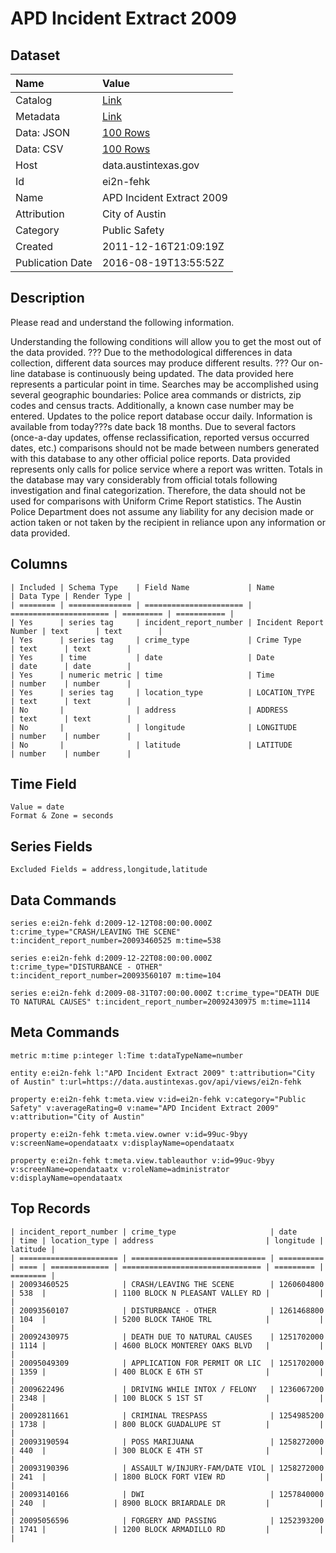 # APD Incident Extract 2009

## Dataset

| Name | Value |
| :--- | :---- |
| Catalog | [Link](https://catalog.data.gov/dataset/apd-incident-extract-2009) |
| Metadata | [Link](https://data.austintexas.gov/api/views/ei2n-fehk) |
| Data: JSON | [100 Rows](https://data.austintexas.gov/api/views/ei2n-fehk/rows.json?max_rows=100) |
| Data: CSV | [100 Rows](https://data.austintexas.gov/api/views/ei2n-fehk/rows.csv?max_rows=100) |
| Host | data.austintexas.gov |
| Id | ei2n-fehk |
| Name | APD Incident Extract 2009 |
| Attribution | City of Austin |
| Category | Public Safety |
| Created | 2011-12-16T21:09:19Z |
| Publication Date | 2016-08-19T13:55:52Z |

## Description

Please read and understand the following information. 
 
Understanding the following conditions will allow you to get the most out of the data provided.
???	Due to the methodological differences in data collection, different data sources may produce different results. 
???	Our on-line database is continuously being updated. The data provided here represents a particular point in time. 
Searches may be accomplished using several geographic boundaries: Police area commands or districts, zip codes and census tracts. Additionally, a known case number may be entered. Updates to the police report database occur daily. Information is available from today???s date back 18 months. 
Due to several factors (once-a-day updates, offense reclassification, reported versus occurred dates, etc.) comparisons should not be made between numbers generated with this database to any other official police reports. Data provided represents only calls for police service where a report was written.
Totals in the database may vary considerably from official totals following investigation and final categorization. Therefore, the data should not be used for comparisons with Uniform Crime Report statistics.
The Austin Police Department does not assume any liability for any decision made or action taken or not taken by the recipient in reliance upon any information or data provided.

## Columns

```ls
| Included | Schema Type    | Field Name             | Name                   | Data Type | Render Type |
| ======== | ============== | ====================== | ====================== | ========= | =========== |
| Yes      | series tag     | incident_report_number | Incident Report Number | text      | text        |
| Yes      | series tag     | crime_type             | Crime Type             | text      | text        |
| Yes      | time           | date                   | Date                   | date      | date        |
| Yes      | numeric metric | time                   | Time                   | number    | number      |
| Yes      | series tag     | location_type          | LOCATION_TYPE          | text      | text        |
| No       |                | address                | ADDRESS                | text      | text        |
| No       |                | longitude              | LONGITUDE              | number    | number      |
| No       |                | latitude               | LATITUDE               | number    | number      |
```

## Time Field

```ls
Value = date
Format & Zone = seconds
```

## Series Fields

```ls
Excluded Fields = address,longitude,latitude
```

## Data Commands

```ls
series e:ei2n-fehk d:2009-12-12T08:00:00.000Z t:crime_type="CRASH/LEAVING THE SCENE" t:incident_report_number=20093460525 m:time=538

series e:ei2n-fehk d:2009-12-22T08:00:00.000Z t:crime_type="DISTURBANCE - OTHER" t:incident_report_number=20093560107 m:time=104

series e:ei2n-fehk d:2009-08-31T07:00:00.000Z t:crime_type="DEATH DUE TO NATURAL CAUSES" t:incident_report_number=20092430975 m:time=1114
```

## Meta Commands

```ls
metric m:time p:integer l:Time t:dataTypeName=number

entity e:ei2n-fehk l:"APD Incident Extract 2009" t:attribution="City of Austin" t:url=https://data.austintexas.gov/api/views/ei2n-fehk

property e:ei2n-fehk t:meta.view v:id=ei2n-fehk v:category="Public Safety" v:averageRating=0 v:name="APD Incident Extract 2009" v:attribution="City of Austin"

property e:ei2n-fehk t:meta.view.owner v:id=99uc-9byy v:screenName=opendataatx v:displayName=opendataatx

property e:ei2n-fehk t:meta.view.tableauthor v:id=99uc-9byy v:screenName=opendataatx v:roleName=administrator v:displayName=opendataatx
```

## Top Records

```ls
| incident_report_number | crime_type                     | date       | time | location_type | address                         | longitude | latitude | 
| ====================== | ============================== | ========== | ==== | ============= | =============================== | ========= | ======== | 
| 20093460525            | CRASH/LEAVING THE SCENE        | 1260604800 | 538  |               | 1100 BLOCK N PLEASANT VALLEY RD |           |          | 
| 20093560107            | DISTURBANCE - OTHER            | 1261468800 | 104  |               | 5200 BLOCK TAHOE TRL            |           |          | 
| 20092430975            | DEATH DUE TO NATURAL CAUSES    | 1251702000 | 1114 |               | 4600 BLOCK MONTEREY OAKS BLVD   |           |          | 
| 20095049309            | APPLICATION FOR PERMIT OR LIC  | 1251702000 | 1359 |               | 400 BLOCK E 6TH ST              |           |          | 
| 2009622496             | DRIVING WHILE INTOX / FELONY   | 1236067200 | 2348 |               | 100 BLOCK S 1ST ST              |           |          | 
| 20092811661            | CRIMINAL TRESPASS              | 1254985200 | 1738 |               | 800 BLOCK GUADALUPE ST          |           |          | 
| 20093190594            | POSS MARIJUANA                 | 1258272000 | 440  |               | 300 BLOCK E 4TH ST              |           |          | 
| 20093190396            | ASSAULT W/INJURY-FAM/DATE VIOL | 1258272000 | 241  |               | 1800 BLOCK FORT VIEW RD         |           |          | 
| 20093140166            | DWI                            | 1257840000 | 240  |               | 8900 BLOCK BRIARDALE DR         |           |          | 
| 20095056596            | FORGERY AND PASSING            | 1252393200 | 1741 |               | 1200 BLOCK ARMADILLO RD         |           |          | 
```